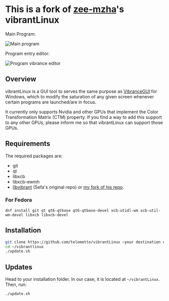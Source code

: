 # This is a fork of [zee-mzha](https://github.com/zee-mzha/vibrantLinux)'s vibrantLinux
Main Program:

![Main program](assets/program.png)

Program entry editor:

![Program vibrance editor](assets/entryeditor.png)

## Overview

vibrantLinux is a GUI tool to serves the same purpose as [VibranceGUI](https://vibrancegui.com/) for Windows, which to modify the saturation of any given screen whenever certain programs are launched/are in focus.

It currently only supports Nvidia and other GPUs that implement the Color Transformation Matrix (CTM) property. If you find a way to add this support to any other GPUs, please inform me so that vibrantLinux can support those GPUs.

## Requirements

The required packages are:

- git
- qt
- libxcb
- libxcb-ewmh
- [libvibrant](https://gitlab.com/Scrumplex/vibrant/) (Sefa's original repo) or [my fork of his repo](https://github.com/telometto/libvibrant/).

### For Fedora
`dnf install git qt qt6-qtbase qt6-qtbase-devel xcb-utidl-wm xcb-util-wm-devel libxcb libxcb-devel`

## Installation

```bash
git clone https://github.com/telometto/vibrantLinux <your destination of choice>
cd ~/vibrantlinux
./update.sh
```

## Updates

Head to your installation folder. In our case, it is located at `~/vibrantLinux`. Then, run:

```bash
./update.sh
```
